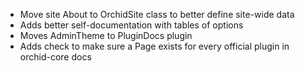 ---
---

- Move site About to OrchidSite class to better define site-wide data
- Adds better self-documentation with tables of options
- Moves AdminTheme to PluginDocs plugin
- Adds check to make sure a Page exists for every official plugin in orchid-core docs
